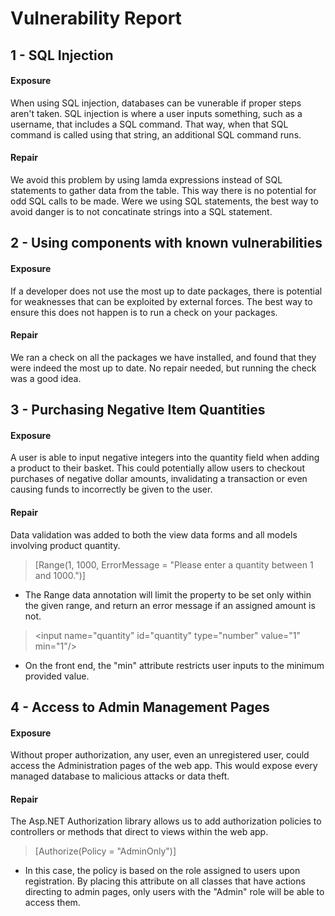 # Vulnerability Report

## 1 - SQL Injection
#### Exposure
When using SQL injection, databases can be vunerable if proper steps aren't taken. SQL injection is where a user inputs something, such as a username, that includes a SQL command. That way, when that SQL command is called using that string, an additional SQL command runs.
#### Repair
We avoid this problem by using lamda expressions instead of SQL statements to gather data from the table. This way there is no potential for odd SQL calls to be made. Were we using SQL statements, the best way to avoid danger is to not concatinate strings into a SQL statement.

## 2 - Using components with known vulnerabilities
#### Exposure
If a developer does not use the most up to date packages, there is potential for weaknesses that can be exploited by external forces. The best way to ensure this does not happen is to run a check on your packages.
#### Repair
We ran a check on all the packages we have installed, and found that they were indeed the most up to date. No repair needed, but running the check was a good idea.

## 3 - Purchasing Negative Item Quantities
#### Exposure
A user is able to input negative integers into the quantity field when adding a product to their basket. This could potentially allow users to checkout purchases of negative dollar amounts, invalidating a transaction or even causing funds to incorrectly be given to the user.
#### Repair
Data validation was added to both the view data forms and all models involving product quantity.

> [Range(1, 1000, ErrorMessage = "Please enter a quantity between 1 and 1000.")]
* The Range data annotation will limit the property to be set only within the given range, and return an error message if an assigned amount is not.

> \<input name="quantity" id="quantity" type="number" value="1" min="1"/>
* On the front end, the "min" attribute restricts user inputs to the minimum provided value.

## 4 - Access to Admin Management Pages
#### Exposure
Without proper authorization, any user, even an unregistered user, could access the Administration pages of the web app. This would expose every managed database to malicious attacks or data theft.
#### Repair
The Asp.NET Authorization library allows us to add authorization policies to controllers or methods that direct to views within the web app. 

> [Authorize(Policy = "AdminOnly")]
* In this case, the policy is based on the role assigned to users upon registration. By placing this attribute on all classes that have actions directing to admin pages, only users with the "Admin" role will be able to access them.